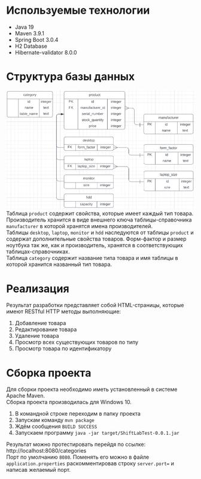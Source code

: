# Используемые технологии
* Java 19
* Maven 3.9.1
* Spring Boot 3.0.4
* H2 Database
* Hibernate-validator 8.0.0
# Структура базы данных
![alt text](media/Tables.png)<br>
Таблица `product` содержит свойства, которые имеет каждый тип товара.<br>
Производитель хранится в виде внешнего ключа таблицы-справочника `manufacturer`
в которой хранятся имена производителей.<br>
Таблицы `desktop`, `laptop`, `monitor` и `hdd` наследуются от таблицы `product`
и содержат дополнительные свойства товаров. Форм-фактор и размер ноутбука
так же, как и производитель, хранятся в соответствующих таблицах-справочниках.<br>
Таблица `category` содержит название типа товара и имя таблицы в которой хранится названный тип товара.<br>
# Реализация
Результат разработки представляет собой HTML-страницы, которые имеют RESTful HTTP методы выполняющие:
1) Добавление товара
2) Редактирование товара
3) Удаление товара
4) Просмотр всех существующих товаров по типу
5) Просмотр товара по идентификатору
# Cборка проекта
Для сборки проекта необходимо иметь установленный в системе Apache Maven.<br>
Сборка проекта производилась для Windows 10.
1) В командной строке переходим в папку проекта
2) Запускам команду `mvn package`
3) Ждём сообщения `BUILD SUCCESS`
4) Запускаем программу `java -jar target/ShiftLabTest-0.0.1.jar`

Результат можно протестировать перейдя по ссылке: http://localhost:8080/categories <br>
Порт по умолчанию `8080`.
Поменять его можно в файле `application.properties` раскомментировав строку `server.port=` и написав желаемый порт.
